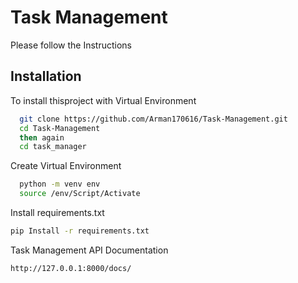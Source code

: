 
# Task Management

Please follow the Instructions 



## Installation

To install thisproject with Virtual Environment

```bash
  git clone https://github.com/Arman170616/Task-Management.git
  cd Task-Management
  then again
  cd task_manager
```
Create Virtual Environment

```bash
  python -m venv env
  source /env/Script/Activate
```
Install requirements.txt
```bash
pip Install -r requirements.txt
```

Task Management API Documentation

```bash
http://127.0.0.1:8000/docs/
```
